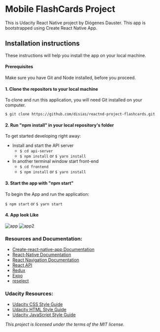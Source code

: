 # Mobile FlashCards Project

This is Udacity React Native project by Diógenes Dauster. This app is bootstrapped using Create React Native App.

## Installation instructions

These instructions will help you install the app on your local machine.

#### Prerequisites

Make sure you have Git and Node installed, before you proceed.

#### 1. Clone the repositors to your local machine

To clone and run this application, you will need Git installed on your computer.

`$ git clone https://github.com/disias/reactnd-project-flashcards.git`

#### 2. Run "npm install" in your local repository's folder

To get started developing right away:

- Install and start the API server
  - `$ cd api-server`
  - `$ npm install` or `$ yarn install`
- In another terminal window start front-end
  - `$ cd frontend`
  - `$ npm install` or `$ yarn install`

#### 3. Start the app with "npm start"

To begin the App and run the application:

`$ npm start` or `$ yarn start`

#### 4. App look Like

![app](https://github.com/disias/reactnd-project-flashcards/blob/master/screenshots/app.gif)
![app2](https://github.com/disias/reactnd-project-flashcards/blob/master/screenshots/app2.gif)

### Resources and Documentation:

- [Create-react-native-app Documentation](https://github.com/facebook/create-react-app#creating-an-app)
- [React-Native Documentation](https://facebook.github.io/react-native/)
- [React Navigation Documentation](https://reactnavigation.org/)
- [React API](https://facebook.github.io/react/docs/react-api.html)
- [Redux](https://redux.js.org/)
- [Expo](https://expo.io/)
- [reselect](https://github.com/reduxjs/reselect)

### Udacity Resources:

- [Udacity CSS Style Guide](http://udacity.github.io/frontend-nanodegree-styleguide/css.html)
- [Udacity HTML Style Guide](http://udacity.github.io/frontend-nanodegree-styleguide/index.html)
- [Udacity JavaScript Style Guide](http://udacity.github.io/frontend-nanodegree-styleguide/javascript.html)

_This project is licensed under the terms of the MIT license._
